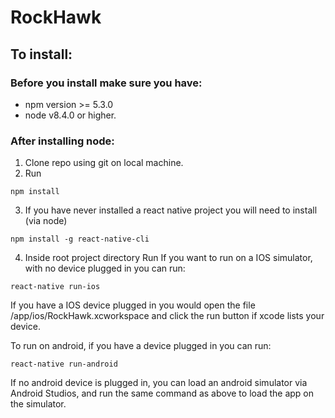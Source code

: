 # RockHawk

## To install:
### Before you install make sure you have:
* npm version >= 5.3.0
* node v8.4.0 or higher.

### After installing node:
1. Clone repo using git on local machine.
2. Run
```
npm install
```
3. If you have never installed a react native project you will need to install (via node)
```
npm install -g react-native-cli
```
4. Inside root project directory Run
If you want to run on a IOS simulator, with no device plugged in you can run:
```
react-native run-ios
```
If you have a IOS device plugged in you would open the file /app/ios/RockHawk.xcworkspace and click the run button if xcode lists your device.

To run on android, if you have a device plugged in you can run:
```
react-native run-android
```
If no android device is plugged in, you can load an android simulator via Android Studios, and run the same command as above to load the app on the simulator.
